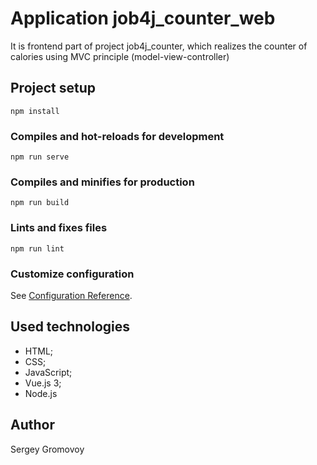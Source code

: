 # Application job4j_counter_web
It is frontend part of project job4j_counter, which realizes the counter of calories using MVC principle (model-view-controller)

## Project setup
```
npm install
```

### Compiles and hot-reloads for development
```
npm run serve
```

### Compiles and minifies for production
```
npm run build
```

### Lints and fixes files
```
npm run lint
```

### Customize configuration
See [Configuration Reference](https://cli.vuejs.org/config/).

## Used technologies
* HTML;
* CSS;
* JavaScript;
* Vue.js 3;
* Node.js

## Author
Sergey Gromovoy
